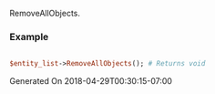 RemoveAllObjects.
### Example

```perl

$entity_list->RemoveAllObjects(); # Returns void
```


Generated On 2018-04-29T00:30:15-07:00